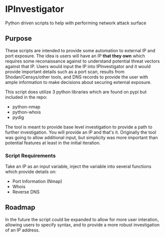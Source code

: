 # IPInvestigator
Python driven scripts to help with performing network attack surface

## Purpose
These scripts are intended to provide some automation to external IP and port exposure. The idea is users will have an IP **that they own** which requires some reconaissance against to understand potential threat vectors against that IP. Users would input the IP into IPInvestigator and it would provide important details such as a port scan, results from Shodan/Censys/other tools, and DNS records to provide the user with ample information to make decisions about securing external exposure.

This script does utilize 3 python libraries which are found on pypi but included in the repo:
- python-nmap
- python-whois
- pydig

The tool is meant to provide base level investigation to provide a path to further investigation. You will provide an IP and that's it. Originally the tool was going to allow additional input, but simplicity was more important than potential features at least in the initial iteration.

### Script Requirements
Take an IP as an input variable, inject the variable into several functions which provide details on:
- Port Information (Nmap)
- Whois
- Reverse DNS

## Roadmap
In the future the script could be expanded to allow for more user interation, allowing users to specify syntax, and to provide a more robust investigation of an IP address.
